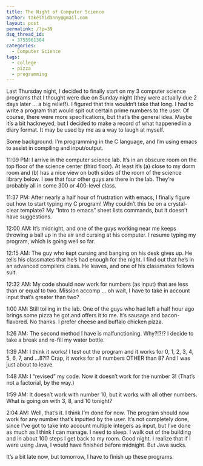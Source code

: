 ```yaml
---
title: The Night of Computer Science
author: takeshidanny@gmail.com
layout: post
permalink: /?p=39
dsq_thread_id:
  - 3755961304
categories:
  - Computer Science
tags:
  - college
  - pizza
  - programming
---
```

Last Thursday night, I decided to finally start on my 3 computer science programs that I thought were due on Sunday night (they were actually due 2 days later &#8230; a big relief!). I figured that this wouldn&#8217;t take that long. I had to write a program that would spit out certain prime numbers to the user. Of course, there were more specifications, but that&#8217;s the general idea. Maybe it&#8217;s a bit hackneyed, but I decided to make a record of what happened in a diary format. It may be used by me as a way to laugh at myself.

Some background: I&#8217;m programming in the C language, and I&#8217;m using emacs to assist in compiling and input/output.

11:09 PM: I arrive in the computer science lab. It&#8217;s in an obscure room on the top floor of the science center (third floor). At least it&#8217;s (a) close to my dorm room and (b) has a nice view on both sides of the room of the science library below. I see that four other guys are there in the lab. They&#8217;re probably all in some 300 or 400-level class.

11:37 PM: After nearly a half hour of frustration with emacs, I finally figure out how to start typing my C program! Why couldn&#8217;t this be on a crystal-clear template? My &#8220;Intro to emacs&#8221; sheet lists commands, but it doesn&#8217;t have suggestions.

12:00 AM: It&#8217;s midnight, and one of the guys working near me keeps throwing a ball up in the air and cursing at his computer. I resume typing my program, which is going well so far.

12:15 AM: The guy who kept cursing and banging on his desk gives up. He tells his classmates that he&#8217;s had enough for the night. I find out that he&#8217;s in an advanced compilers class. He leaves, and one of his classmates follows suit.

12:32 AM: My code should now work for numbers (as input) that are less than or equal to two. Mission accomp &#8230; oh wait, I have to take in account input that&#8217;s greater than two?

1:00 AM: Still toiling in the lab. One of the guys who had left a half hour ago brings some pizza he got and offers it to me. It&#8217;s sausage and bacon-flavored. No thanks. I prefer cheese and buffalo chicken pizza.

1:26 AM: The second method I have is malfunctioning. Why?!?!? I decide to take a break and re-fill my water bottle.

1:39 AM: I think it works! I test out the program and it works for 0, 1, 2, 3, 4, 5, 6, 7, and &#8230;8?!? Crap, it works for all numbers OTHER than 8? And I was just about to leave.

1:48 AM: I &#8220;revised&#8221; my code. Now it doesn&#8217;t work for the number 3! (That&#8217;s not a factorial, by the way.)

1:59 AM: It doesn&#8217;t work with number 10, but it works with all other numbers. What is going on with 3, 8, and 10 tonight?

2:04 AM: Well, that&#8217;s it. I think I&#8217;m done for now. The program should now work for any number that&#8217;s inputted by the user. It&#8217;s not completely done, since I&#8217;ve got to take into account multiple integers as input, but I&#8217;ve done as much as I think I can manage. I need to sleep. I walk out of the building and in about 100 steps I get back to my room. Good night. I realize that if I were using Java, I would have finished before midnight. But Java sucks.

It&#8217;s a bit late now, but tomorrow, I have to finish up these programs.